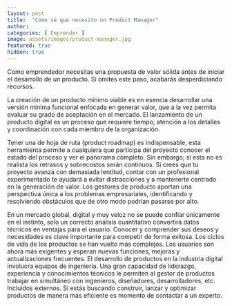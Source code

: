 ```yaml
---
layout: post
title:  "Cómo sé que necesito un Product Manager"
author: 
categories: [ Emprender ]
image: assets/images/product-manager.jpg
featured: true
hidden: true
---
```


Como emprendedor necesitas una propuesta de valor sólida antes de iniciar el desarrollo de un producto. Si omites este paso, acabarás desperdiciando recursos.

La creación de un producto mínimo viable es en esencia desarrollar una versión mínima funcional enfocada en generar valor, que a la vez permita evaluar su grado de aceptación en el mercado. El lanzamiento de un producto digital es un proceso que requiere tiempo, atención a los detalles y coordinación con cada miembro de la organización.

Tener una de hoja de ruta (product roadmap) es indispensable, esta herramienta permite a cualquiera que participa del proyecto conocer el estado del proceso y ver el panorama completo. Sin embargo; si esta no es realista los retrasos y sobrecostos serán continuos. Si crees que tu proyecto avanza con demasiada lentitud, contar con un profesional experimentado te ayudará a evitar distracciones y a mantenerte centrado en la generación de valor. Los gestores de producto aportan una perspectiva única a los problemas empresariales, identificando y resolviendo obstáculos que de otro modo podrían pasarse por alto.

En un mercado global, digital y muy veloz no se puede confiar únicamente en el instinto, solo un correcto análisis cuantitativo convertirá datos técnicos en ventajas para el usuario. Conocer y comprender sus deseos y necesidades es clave importante para competir de forma exitosa.
Los ciclos de vida de los productos se han vuelto más complejos. Los usuarios son ahora más exigentes y esperan nuevas funciones, mejoras y actualizaciones frecuentes. El desarrollo de productos en la industria digital involucra equipos de ingeniería. Una gran capacidad de liderazgo, experiencia y conocimientos técnicos le permiten al gestor de productos trabajar en simultáneo con ingenieros, diseñadores, desarrolladores, etc. Incluidos externos. Si estás buscando construir, lanzar y optimizar productos de manera más eficiente es momento de contactar a un experto.


<!-- #### So how do we do spoilers?

```html
<span class="spoiler">My hidden paragraph here.</span>
``` -->

